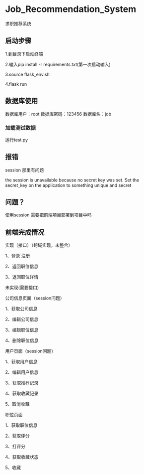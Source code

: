 # Job_Recommendation_System
求职推荐系统



## 启动步骤

1.到目录下启动终端

2.输入pip install -r requirements.txt(第一次启动输入)

3.source flask_env.sh

4.flask run

## 数据库使用
数据库用户：root
数据库密码：123456
数据库名：job
### 加载测试数据
运行test.py

## 报错

session 那里有问题 

the session is unavailable because no secret key was set. Set the secret_key on the application to something unique and secret

## 问题？

使用session 需要把前端项目部署到项目中吗

## 前端完成情况

实现（接口）（跨域实现，未整合）

1、登录 注册

2、返回职位信息

3、返回职位详情

未实现(需要接口)

公司信息页面（session问题）

1、获取公司信息

2、编辑公司信息

3、编辑职位信息

4、删除职位信息

用户页面（session问题）

1、获取用户信息

2、编辑用户信息

3、获取推荐记录

4、获取收藏记录

5、取消收藏


职位页面

1、获取职位信息

2、获取评分

3、打评分

4、获取收藏状态

5、收藏





